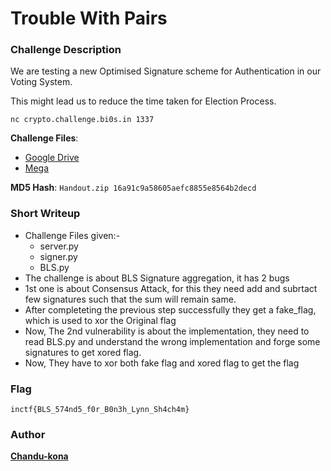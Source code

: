 # Trouble With Pairs

### Challenge Description
   We are testing a new Optimised Signature scheme for Authentication in our Voting System.
   
   This might lead us to reduce the time taken for Election Process.
   
   `nc crypto.challenge.bi0s.in 1337`

**Challenge Files**:

+ [Google Drive](https://drive.google.com/file/d/1EUQZyfZLIoml-5CEdpzKCvKdEo5Sm84d/view?usp=sharing)
+ [Mega](https://mega.nz/file/VB5E3aIT#NHUxwjXMlhxF9uqrfpztfUui0IKWkSMURVVjpo4eT0A)

**MD5 Hash**: `Handout.zip 16a91c9a58605aefc8855e8564b2decd`

### Short Writeup

*   Challenge Files given:-
    -   server.py
    -   signer.py
    -   BLS.py
*   The challenge is about BLS Signature aggregation, it has 2 bugs
*   1st one is about Consensus Attack, for this they need add and subrtact few signatures such that the sum will remain same.
*   After completeting the previous step successfully they get a fake_flag, which is used to xor the Original flag
*   Now, The 2nd vulnerability is about the implementation, they need to read BLS.py and understand the wrong implementation and forge some signatures to get xored flag.
*   Now, They have to xor both fake flag and xored flag to get the flag

### Flag
`inctf{BLS_574nd5_f0r_B0n3h_Lynn_Sh4ch4m}`

### Author

[**Chandu-kona**](https://twitter.com/chandu_kona)
